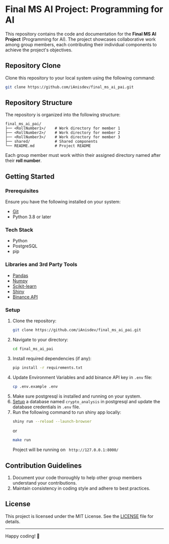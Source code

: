 # Final MS AI Project: Programming for AI

This repository contains the code and documentation for the **Final MS AI Project** (Programming for AI). The project showcases collaborative work among group members, each contributing their individual components to achieve the project's objectives.

## Repository Clone

Clone this repository to your local system using the following command:

```bash
git clone https://github.com/iAnisdev/final_ms_ai_pai.git
```

## Repository Structure

The repository is organized into the following structure:

```
final_ms_ai_pai/
├── <RollNumber1>/    # Work directory for member 1
├── <RollNumber2>/    # Work directory for member 2
├── <RollNumber3>/    # Work directory for member 3
├── shared/           # Shared components 
└── README.md         # Project README
```

Each group member must work within their assigned directory named after their **roll number**.

## Getting Started

### Prerequisites

Ensure you have the following installed on your system:
- [Git](https://git-scm.com/)
- Python 3.8 or later

### Tech Stack
- Python
- PostgreSQL
- pip

### Libraries and 3rd Party Tools
- [Pandas](https://pandas.pydata.org/)
- [Numpy](https://numpy.org/)
- [Scikit-learn](https://scikit-learn.org/)
- [Shiny](https://shiny.rstudio.com/)
- [Binance API](https:binance.com)

### Setup

1. Clone the repository:
   ```bash
   git clone https://github.com/iAnisdev/final_ms_ai_pai.git
   ```
2. Navigate to your directory:
   ```bash
   cd final_ms_ai_pai
   ```
3. Install required dependencies (if any):
   ```bash
   pip install -r requirements.txt
   ```
4. Update Environment Variables and add binance API key in `.env` file:
   ```bash
   cp .env.example .env
   ```
5. Make sure postgresql is installed and running on your system.
6. [Setup](DATABASE.md) a database named `crypto_analysis` in postgresql and update the database credentials in `.env` file.
7. Run the following command to run shiny app locally:
   ```bash
   shiny run --reload --launch-browser
   ```
   or 
   ```bash
   make run
   ```
   Project will be running on ` http://127.0.0.1:8000/`

## Contribution Guidelines

1. Document your code thoroughly to help other group members understand your contributions.
3. Maintain consistency in coding style and adhere to best practices.

## License

This project is licensed under the MIT License. See the [LICENSE](LICENSE) file for details.

---

Happy coding! 🚀
